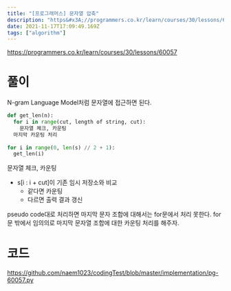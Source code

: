 ```yaml
---
title: "[프로그래머스] 문자열 압축"
description: "https&#x3A;//programmers.co.kr/learn/courses/30/lessons/60057N-gram Language Model처럼 문자열에 접근하면 된다.문자열 체크, 카운팅si : i + cut이 기존 임시 저장소와 비교같다면 카운팅다르면 출력 "
date: 2021-11-17T17:09:49.169Z
tags: ["algorithm"]
---
```

https://programmers.co.kr/learn/courses/30/lessons/60057

# 풀이
N-gram Language Model처럼 문자열에 접근하면 된다.

```py
def get_len(n):
  for i in range(cut, length of string, cut):
    문자열 체크, 카운팅
  마지막 카운팅 처리
  
for i in range(0, len(s) // 2 + 1):
  get_len(i)
```

문자열 체크, 카운팅
- s[i : i + cut]이 기존 임시 저장소와 비교
  - 같다면 카운팅
  - 다르면 출력 결과 갱신

pseudo code대로 처리하면 마지막 문자 조합에 대해서는 for문에서 처리 못한다. for 문 밖에서 임의의로 마지막 문자열 조합에 대한 카운팅 처리를 해주자.

# 코드
https://github.com/naem1023/codingTest/blob/master/implementation/pg-60057.py